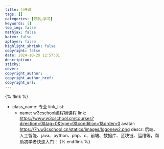 ```yaml
---
title: 公开课
tags: []
categories: [导航,学习]
keywords: []
top_img: false
mathjax: false
katex: false
aplayer: false
highlight_shrink: false
copyright: false
date: 2024-10-29 12:57:01
description:
sticky:
cover:
copyright_author:
copyright_author_href:
copyright_url:
---
```


{% flink %}
- class_name:  专业
  link_list:
    - name: w3cschool编程狮课程
      link: https://www.w3cschool.cn/courses?direction=0&tag=0&type=0&condition=1&order=0
      avatar: https://7n.w3cschool.cn/statics/images/logonew2.png
      descr: 后端、人工智能、java、python、php、c、前端、数据库、区块链、运维等，帮助初学者快速入门！
{% endflink %}